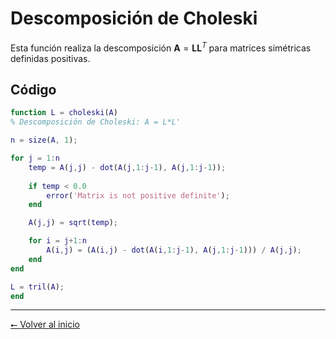 # Descomposición de Choleski

Esta función realiza la descomposición $\mathbf{A} = \mathbf{L}\mathbf{L}^T$ para matrices simétricas definidas positivas.

## Código

```matlab
function L = choleski(A)
% Descomposición de Choleski: A = L*L'

n = size(A, 1);

for j = 1:n
    temp = A(j,j) - dot(A(j,1:j-1), A(j,1:j-1));
    
    if temp < 0.0
        error('Matrix is not positive definite');
    end

    A(j,j) = sqrt(temp);

    for i = j+1:n
        A(i,j) = (A(i,j) - dot(A(i,1:j-1), A(j,1:j-1))) / A(j,j);
    end
end

L = tril(A);
end
```

---

[⭠ Volver al inicio](index.md)
